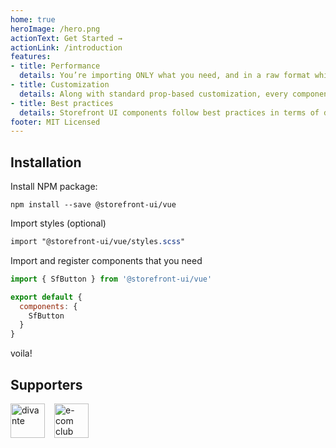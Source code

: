 ```yaml
---
home: true
heroImage: /hero.png
actionText: Get Started →
actionLink: /introduction
features:
- title: Performance
  details: You’re importing ONLY what you need, and in a raw format which means you can benefit from all build-time optimizations like tree shaking or grouping common chunks.
- title: Customization
  details: Along with standard prop-based customization, every component has a set of slots that let you replace any part of it with your own images, icons or even custom HTML markup. In addition, every component is divided into separate HTML, CSS and JS files so you can compose your own components from only Storefront UI partials.
- title: Best practices
  details: Storefront UI components follow best practices in terms of design and core. Every component is based on the Google Retail UX Playbook and is accessibility-friendly.
footer: MIT Licensed
---
```


## Installation

Install NPM package:
```
npm install --save @storefront-ui/vue
```
Import styles (optional)
```scss
import "@storefront-ui/vue/styles.scss"
```
Import and register components that you need
```js
import { SfButton } from '@storefront-ui/vue'

export default {
  components: {
    SfButton
  }
}
```
voila!

## Supporters
<a href="https://divante.co"><img style="margin-right: 15px" src="https://camo.githubusercontent.com/26482689fe32dbe4664eeb62d463e334b5137f91/68747470733a2f2f646976616e74652e636f2f61626f75742075732f4c4f474f2e706e67" alt="divante" height="55px"></a><a href="https://developers.e-com.plus/"><img src="https://developers.e-com.plus/src/assets/img/logo-dark.png" alt="e-com club" height="55px"></a>

